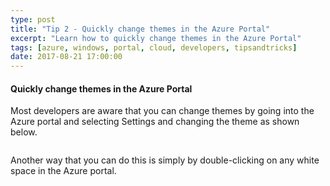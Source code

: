 ```yaml
---
type: post
title: "Tip 2 - Quickly change themes in the Azure Portal"
excerpt: "Learn how to quickly change themes in the Azure Portal"
tags: [azure, windows, portal, cloud, developers, tipsandtricks]
date: 2017-08-21 17:00:00
---
```


#### Quickly change themes in the Azure Portal

Most developers are aware that you can change themes by going into the Azure portal and selecting Settings and changing the theme as shown below. 

<img :src="$withBase('/files/azureportalsettings.png')">

Another way that you can do this is simply by double-clicking on any white space in the Azure portal.

<img :src="$withBase('/files/azuretip2.gif')">
